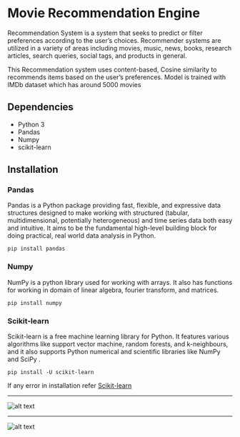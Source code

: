 # Movie Recommendation Engine

Recommendation System is a system that seeks to predict or filter preferences according to the user’s choices. Recommender systems are utilized in a variety of areas including movies, music, news, books, research articles, search queries, social tags, and products in general. 

This Recommendation system uses content-based, Cosine similarity to recommends items based on the user’s preferences. Model is trained with IMDb dataset which has around 5000 movies

## Dependencies
- Python 3
- Pandas
- Numpy
- scikit-learn

## Installation

### Pandas
Pandas is a Python package providing fast, flexible, and expressive data structures designed to make working with structured (tabular, multidimensional, potentially heterogeneous) and time series data both easy and intuitive. It aims to be the fundamental high-level building block for doing practical, real world data analysis in Python.

```pip install pandas```

### Numpy
NumPy is a python library used for working with arrays. It also has functions for working in domain of linear algebra, fourier transform, and matrices.

```pip install numpy```

### Scikit-learn
Scikit-learn is a free machine learning library for Python. It features various algorithms like support vector machine, random forests, and k-neighbours, and it also supports Python numerical and scientific libraries like NumPy and SciPy .

```pip install -U scikit-learn```

If any error in installation refer [Scikit-learn](https://scikit-learn.org/stable/install.html)

----------------------------------------------------------------------------------------------------------------------------------------------------------------------
![alt text](https://github.com/Adityams06/Movie_Recommendation/blob/master/Movie_Recomendation2.gif)

----------------------------------------------------------------------------------------------------------------------------------------------------------------------
![alt text](https://github.com/Adityams06/Movie_Recommendation/blob/master/Movie_Recomendation3.gif)






